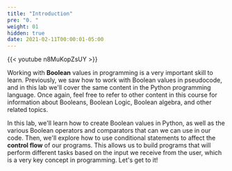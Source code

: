 ```yaml
---
title: "Introduction"
pre: "0. "
weight: 01
hidden: true
date: 2021-02-11T00:00:01-05:00
---
```


{{< youtube n8MuKopZsUY >}}

Working with **Boolean** values in programming is a very important skill to learn. Previously, we saw how to work with Boolean values in pseudocode, and in this lab we'll cover the same content in the Python programming language. Once again, feel free to refer to other content in this course for information about Booleans, Boolean Logic, Boolean algebra, and other related topics.

In this lab, we'll learn how to create Boolean values in Python, as well as the various Boolean operators and comparators that can we can use in our code. Then, we'll explore how to use conditional statements to affect the **control flow** of our programs. This allows us to build programs that will perform different tasks based on the input we receive from the user, which is a very key concept in programming. Let's get to it!